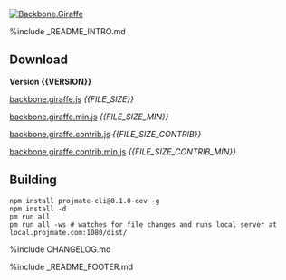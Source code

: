 [![Backbone.Giraffe](https://raw.github.com/barc/backbone.giraffe/master/src/docs/img/logo.png)](http://barc.github.io/backbone.giraffe)

%include _README_INTRO.md

## Download

__Version {{VERSION}}__

[backbone.giraffe.js](https://raw.github.com/barc/backbone.giraffe/master/dist/backbone.giraffe.js) _{{FILE_SIZE}}_

[backbone.giraffe.min.js](https://raw.github.com/barc/backbone.giraffe/master/dist/backbone.giraffe.min.js) _{{FILE_SIZE_MIN}}_

[backbone.giraffe.contrib.js](https://raw.github.com/barc/backbone.giraffe/master/dist/backbone.giraffe.contrib.js) _{{FILE_SIZE_CONTRIB}}_

[backbone.giraffe.contrib.min.js](https://raw.github.com/barc/backbone.giraffe/master/dist/backbone.giraffe.contrib.min.js) _{{FILE_SIZE_CONTRIB_MIN}}_

## Building

    npm install projmate-cli@0.1.0-dev -g
    npm install -d
    pm run all
    pm run all -ws # watches for file changes and runs local server at local.projmate.com:1080/dist/

%include CHANGELOG.md

%include _README_FOOTER.md
